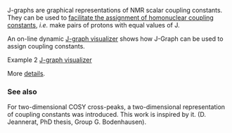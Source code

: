 
J-graphs are graphical representations of NMR scalar coupling constants. They can be used to [facilitate the assignment of homonuclear coupling constants](assembleCouplingNetwork), *i.e.* make pairs of protons with equal values of J.

An on-line dynamic [J-graph visualizer](./html/chart_example_from_d3-graph-gallery_zoom.html) shows how J-Graph can be used to assign coupling constants.

Example 2
[J-graph visualizer](./html/androstenNoAssignement.html) 

More [details](./details.md). 

### See also 

For two-dimensional COSY cross-peaks, a two-dimensional representation of coupling constants was introduced. This work is inspired by it. (D. Jeannerat, PhD thesis, Group G. Bodenhausen).
